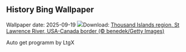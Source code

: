 ## History Bing Wallpaper
Wallpaper date: 2025-09-19
![](https://www.bing.com/th?id=OHR.ThousandIslands_EN-GB1501665871_UHD.jpg&w=1000)Download: [Thousand Islands region, St Lawrence River, USA-Canada border (© benedek/Getty Images)](https://www.bing.com/th?id=OHR.ThousandIslands_EN-GB1501665871_UHD.jpg)

Auto get programm by LtgX
